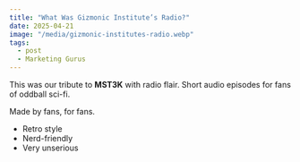 ```yaml
---
title: "What Was Gizmonic Institute’s Radio?"
date: 2025-04-21
image: "/media/gizmonic-institutes-radio.webp"
tags:
  - post
  - Marketing Gurus
---
```


This was our tribute to **MST3K** with radio flair. Short audio episodes for fans of oddball sci-fi.

Made by fans, for fans.

- Retro style
- Nerd-friendly
- Very unserious
